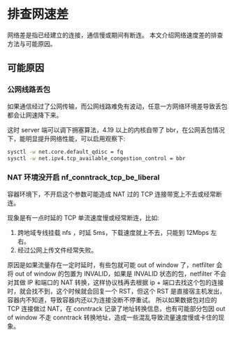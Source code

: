 # 排查网速差

网络差是指已经建立的连接，通信慢或期间有断连。 本文介绍网络速度差的排查方法与可能原因。

## 可能原因

### 公网线路丢包

如果通信经过了公网传输，而公网线路难免有波动，任意一方网络环境差导致丢包都会让网速降下来。

这时 server 端可以调下拥塞算法，4.19 以上的内核自带了 bbr，在公网丢包情况下，能明显提升网络性能，可以启用观察下:

```bash
sysctl -w net.core.default_qdisc = fq
sysctl -w net.ipv4.tcp_available_congestion_control = bbr
```

### NAT 环境没开启 nf_conntrack_tcp_be_liberal

容器环境下，不开启这个参数可能造成 NAT 过的 TCP 连接带宽上不去或经常断连。

现象是有一点时延的 TCP 单流速度慢或经常断连，比如:
1. 跨地域专线挂载 nfs ，时延 5ms，下载速度就上不去，只能到 12Mbps 左右。
2. 经过公网上传文件经常失败。

原因是如果流量存在一定时延时，有些包就可能 out of window 了，netfilter 会将 out of window 的包置为 INVALID，如果是 INVALID 状态的包，netfilter 不会对其做 IP 和端口的 NAT 转换，这样协议栈再去根据 ip + 端口去找这个包的连接时，就会找不到，这个时候就会回复一个 RST，但这个 RST 是直接宿主机发出，容器内不知道，导致容器内还以为连接没断不停重试。 所以如果数据包对应的 TCP 连接做过 NAT，在 conntrack 记录了地址转换信息，也有可能部分包因 out of window 不走 conntrack 转换地址，造成一些混乱导致流量速度慢或卡住的现象。